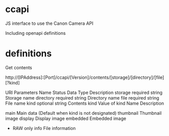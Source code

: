 # ccapi

JS interface to use the Canon Camera API

Including openapi definitions


# definitions


Get contents

http://[IPAddress]:[Port]/ccapi/[Version]/contents/[storage]/[directory]/[file][?kind]


URI Parameters
Name Status Data Type Description
storage required string Storage name
directory required string Directory name
file required string File name
kind optional string Contents kind
Value of kind
Name Description

main Main data (Default when kind is not designated)
thumbnail Thumbnail image
display Display image
embedded Embedded image
* RAW only
info File information
